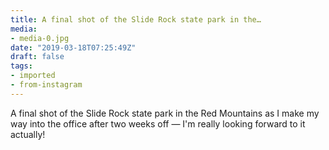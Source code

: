 ```yaml
---
title: A final shot of the Slide Rock state park in the…
media:
- media-0.jpg
date: "2019-03-18T07:25:49Z"
draft: false
tags:
- imported
- from-instagram
---
```

A final shot of the Slide Rock state park in the Red Mountains as I make my way into the office after two weeks off — I'm really looking forward to it actually\!
